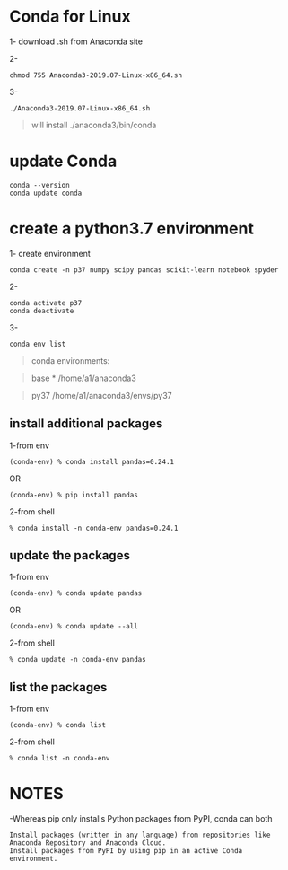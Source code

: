 # Conda for Linux 

1- download .sh from Anaconda site

2-
```
chmod 755 Anaconda3-2019.07-Linux-x86_64.sh
```
3-
```
./Anaconda3-2019.07-Linux-x86_64.sh
```
>will install ./anaconda3/bin/conda

# update Conda
```
conda --version
conda update conda
```


# create a python3.7 environment

1- create environment
```
conda create -n p37 numpy scipy pandas scikit-learn notebook spyder
```
2-
```
conda activate p37
conda deactivate
```

3-
```
conda env list
```
>conda environments:

>base                  *  /home/a1/anaconda3

>py37                     /home/a1/anaconda3/envs/py37


## install additional packages

1-from env
```
(conda-env) % conda install pandas=0.24.1
```
OR
```
(conda-env) % pip install pandas
```
2-from shell
```
% conda install -n conda-env pandas=0.24.1 
```


## update the packages

1-from env
```
(conda-env) % conda update pandas
```
OR
```
(conda-env) % conda update --all
```
2-from shell
```
% conda update -n conda-env pandas
```


## list the packages 

1-from env
```
(conda-env) % conda list
```
2-from shell
```
% conda list -n conda-env
```


# NOTES

-Whereas pip only installs Python packages from PyPI, conda can both

    Install packages (written in any language) from repositories like Anaconda Repository and Anaconda Cloud.
    Install packages from PyPI by using pip in an active Conda environment.
